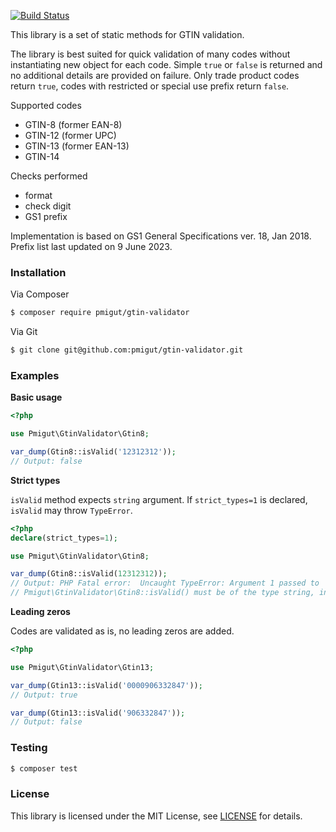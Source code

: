 [![Build Status](https://travis-ci.org/pmigut/gtin-validator.svg?branch=master)](https://travis-ci.org/pmigut/gtin-validator)

This library is a set of static methods for GTIN validation.

The library is best suited for quick validation of many codes without instantiating new object for each code.
Simple `true` or `false` is returned and no additional details are provided on failure. Only trade product codes return
 `true`, codes with restricted or special use prefix return `false`.

Supported codes
 
- GTIN-8 (former EAN-8)
- GTIN-12 (former UPC)
- GTIN-13 (former EAN-13)
- GTIN-14

Checks performed

- format
- check digit
- GS1 prefix

Implementation is based on GS1 General Specifications ver. 18, Jan 2018.
Prefix list last updated on 9 June 2023.


### Installation

Via Composer

```bash
$ composer require pmigut/gtin-validator
```

Via Git

```bash
$ git clone git@github.com:pmigut/gtin-validator.git
```

### Examples

**Basic usage**

```php
<?php

use Pmigut\GtinValidator\Gtin8;

var_dump(Gtin8::isValid('12312312'));
// Output: false

```

**Strict types**

`isValid` method expects `string` argument. If `strict_types=1` is declared, `isValid` may throw `TypeError`.

```php
<?php
declare(strict_types=1);

use Pmigut\GtinValidator\Gtin8;

var_dump(Gtin8::isValid(12312312));
// Output: PHP Fatal error:  Uncaught TypeError: Argument 1 passed to
// Pmigut\GtinValidator\Gtin8::isValid() must be of the type string, integer given
```

**Leading zeros**

Codes are validated as is, no leading zeros are added.

```php
<?php

use Pmigut\GtinValidator\Gtin13;

var_dump(Gtin13::isValid('0000906332847'));
// Output: true

var_dump(Gtin13::isValid('906332847'));
// Output: false
``` 

### Testing

```bash
$ composer test
```

### License

This library is licensed under the MIT License, see [LICENSE](LICENSE) for details.